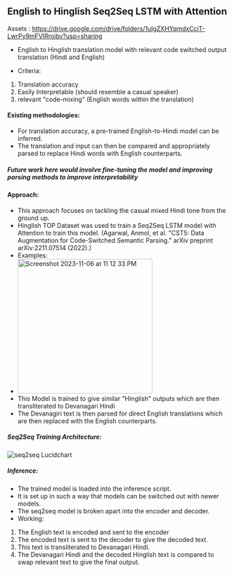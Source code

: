 ## English to Hinglish Seq2Seq LSTM with Attention

Assets : https://drive.google.com/drive/folders/1uIgZXHYqmdxCciT-LwrPy9mFVIRroibv?usp=sharing

- English to Hinglish translation model with relevant code switched output translation (Hindi and English)

- Criteria: 
1. Translation accuracy
2. Easily Interpretable (should resemble a casual speaker)
3. relevant "code-mixing" (English words within the translation)

#### Existing methodologies:
- For translation accuracy, a pre-trained English-to-Hindi model can be inferred.
- The translation and input can then be compared and appropriately parsed to replace Hindi words with English counterparts.
##### Future work here would involve fine-tuning the model and improving parsing methods to improve interpretability

#### Approach:
- This approach focuses on tackling the casual mixed Hindi tone from the ground up.
- Hinglish TOP Dataset was used to train a Seq2Seq LSTM model with Attention to train this model. (Agarwal, Anmol, et al. "CST5: Data Augmentation for Code-Switched Semantic Parsing." arXiv preprint arXiv:2211.07514 (2022).)
- Examples:
- <img width="306" alt="Screenshot 2023-11-06 at 11 12 33 PM" src="https://github.com/Haseebae/English_to_hinglish_LSTM/assets/75690804/9d896989-47b5-41c7-b62e-b780d4e1ac9f">
- This Model is trained to give similar "Hinglish" outputs which are then transliterated to Devanagari Hindi
- The Devanagiri text is then parsed for direct English translations which are then replaced with the English counterparts.

##### Seq2Seq Training Architecture:
![seq2seq Lucidchart](https://github.com/Haseebae/English_to_hinglish_LSTM/assets/75690804/4aadaed3-6b0c-4665-a98d-92575c859d0c)

##### Inference:
- The trained model is loaded into the inference script.
- It is set up in such a way that models can be switched out with newer models.
- The seq2seq model is broken apart into the encoder and decoder.
- Working:
1. The English text is encoded and sent to the encoder
2. The encoded text is sent to the decoder to give the decoded text.
3. This text is transliterated to Devanagari Hindi.
4. The Devanagari Hindi and the decoded Hinglish text is compared to swap relevant text to give the final output.


   



